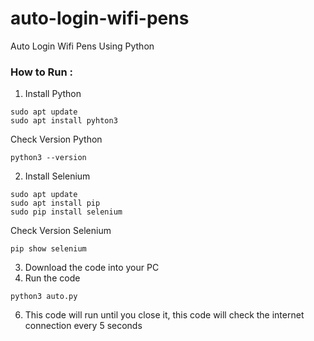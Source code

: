 # auto-login-wifi-pens
Auto Login Wifi Pens Using Python

### How to Run :
1. Install Python
```
sudo apt update
sudo apt install pyhton3
```
   Check Version Python
```
python3 --version
```
   
2. Install Selenium
```
sudo apt update
sudo apt install pip
sudo pip install selenium
```
   Check Version Selenium
```
pip show selenium
```

3. Download the code into your PC
4. Run the code
```
python3 auto.py
```

6. This code will run until you close it, this code will check the internet connection every 5 seconds
